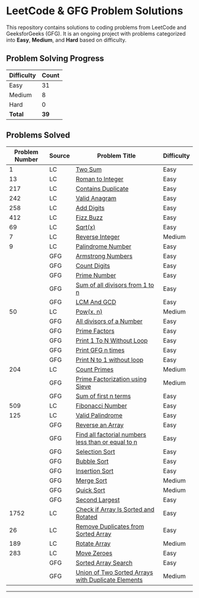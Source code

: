# LeetCode & GFG Problem Solutions

This repository contains solutions to coding problems from LeetCode and GeeksforGeeks (GFG). It is an ongoing project with problems categorized into **Easy**, **Medium**, and **Hard** based on difficulty.

## Problem Solving Progress

| Difficulty | Count |
|------------|-------|
| Easy       | 31    |
| Medium     | 8     |
| Hard       | 0     |
| **Total**  | **39**    |

## Problems Solved

| Problem Number | Source | Problem Title | Difficulty |
|----------------|----------------|---------------|------------|
| 1              | LC | [Two Sum](https://leetcode.com/problems/two-sum) | Easy       |
| 13              | LC | [Roman to Integer](https://leetcode.com/problems/roman-to-integer/) | Easy     |
| 217            | LC | [Contains Duplicate](https://leetcode.com/problems/contains-duplicate/)           | Easy        |
| 242 | LC | [Valid Anagram](https://leetcode.com/problems/valid-anagram/) | Easy |
| 258 | LC | [Add Digits](https://leetcode.com/problems/add-digits/) | Easy |
| 412 | LC | [Fizz Buzz](https://leetcode.com/problems/fizz-buzz/) | Easy |
| 69 | LC | [Sqrt(x)](https://leetcode.com/problems/sqrtx/) | Easy |
| 7 | LC | [Reverse Integer](https://leetcode.com/problems/reverse-integer/) | Medium |
| 9 | LC | [Palindrome Number](https://leetcode.com/problems/palindrome-number/) | Easy |
| | GFG | [Armstrong Numbers](https://www.geeksforgeeks.org/problems/armstrong-numbers2727/1) | Easy |
| | GFG | [Count Digits](https://www.geeksforgeeks.org/problems/count-digits5716/0) | Easy |
| | GFG | [Prime Number](https://www.geeksforgeeks.org/problems/prime-number2314/1) | Easy |
| | GFG | [Sum of all divisors from 1 to n](https://www.geeksforgeeks.org/problems/sum-of-all-divisors-from-1-to-n4738/1) | Easy | 
| | GFG | [LCM And GCD](https://www.geeksforgeeks.org/problems/lcm-and-gcd4516/1) | Easy |
| 50 | LC | [Pow(x, n)](https://leetcode.com/problems/powx-n/) | Medium |
| | GFG | [All divisors of a Number](https://www.geeksforgeeks.org/problems/all-divisors-of-a-number/1?utm_source=youtube&amp%3Butm_medium=collab_striver_ytdescription&amp%3Butm_campaign=all-divisors-of-a-number) | Easy |
| | GFG | [Prime Factors](https://www.geeksforgeeks.org/problems/prime-factors5052/1?utm_source=youtube&utm_medium=collab_striver_ytdescription&utm_campaign=Prime-Factors) | Easy |
| | GFG | [Print 1 To N Without Loop](https://www.geeksforgeeks.org/problems/print-1-to-n-without-using-loops-1587115620/1?utm_source=youtube&utm_medium=collab_striver_ytdescription&utm_campaign=print-1-to-n-without-using-loops) | Easy |
| | GFG | [Print GFG n times](https://www.geeksforgeeks.org/problems/print-gfg-n-times/1?utm_source=youtube&utm_medium=collab_striver_ytdescription&utm_campaign=print-gfg-n-times) | Easy |
| | GFG | [Print N to 1 without loop](https://www.geeksforgeeks.org/problems/print-n-to-1-without-loop/1?utm_source=youtube&utm_medium=collab_striver_ytdescription&utm_campaign=print-n-to-1-without-loop) | Easy |
| 204 | LC | [Count Primes](https://leetcode.com/problems/count-primes/) | Medium |
| | GFG | [Prime Factorization using Sieve](https://www.geeksforgeeks.org/problems/prime-factorization-using-sieve/1?utm_source=youtube&utm_medium=collab_striver_ytdescription&utm_campaign=prime-factorization-using-sieve) | Medium |
| | GFG | [Sum of first n terms](https://www.geeksforgeeks.org/problems/sum-of-first-n-terms5843/1) | Easy |
| 509 | LC | [Fibonacci Number](https://leetcode.com/problems/fibonacci-number/) | Easy |
| 125 | LC | [Valid Palindrome](https://leetcode.com/problems/valid-palindrome/description/) | Easy |
| | GFG | [Reverse an Array](https://www.geeksforgeeks.org/problems/reverse-an-array/0) | Easy |
| | GFG | [Find all factorial numbers less than or equal to n](https://www.geeksforgeeks.org/problems/find-all-factorial-numbers-less-than-or-equal-to-n3548/0?problemType=functional&difficulty%255B%255D=-1&page=1&query=problemTypefunctionaldifficulty%255B%255D-1page1) | Easy |
| | GFG | [Selection Sort](https://www.geeksforgeeks.org/problems/selection-sort/1?utm_source=youtube&utm_medium=collab_striver_ytdescription&utm_campaign=selection-sort) | Easy |
| | GFG | [Bubble Sort](https://www.geeksforgeeks.org/problems/bubble-sort/1?utm_source=youtube&utm_medium=collab_striver_ytdescription&utm_campaign=bubble-sort) | Easy |
| | GFG | [Insertion Sort](https://www.geeksforgeeks.org/problems/insertion-sort/0?category%5B%5D=Algorithms&page=1&query=category%5B%5DAlgorithmspage1&utm_source=youtube&utm_medium=collab_striver_ytdescription&utm_campaign=insertion-sort) | Easy |
| | GFG | [Merge Sort](https://www.geeksforgeeks.org/problems/merge-sort/1?utm_source=youtube&utm_medium=collab_striver_ytdescription&utm_campaign=merge-sort) | Medium |
| | GFG | [Quick Sort](https://www.geeksforgeeks.org/problems/quick-sort/1?utm_source=youtube&utm_medium=collab_striver_ytdescription&utm_campaign=quick-sort) | Medium |
| | GFG | [Second Largest](https://www.geeksforgeeks.org/problems/second-largest3735/1?utm_source=youtube&utm_medium=collab_striver_ytdescription&utm_campaign=second-largest) | Easy |
| 1752 | LC | [Check if Array Is Sorted and Rotated](https://leetcode.com/problems/check-if-array-is-sorted-and-rotated/) | Easy |
| 26 | LC | [Remove Duplicates from Sorted Array](https://leetcode.com/problems/remove-duplicates-from-sorted-array/) | Easy |
| 189 | LC | [Rotate Array](https://leetcode.com/problems/rotate-array/) | Medium |
| 283 | LC | [Move Zeroes](https://leetcode.com/problems/move-zeroes/) | Easy |
| | GFG | [Sorted Array Search](https://www.geeksforgeeks.org/problems/who-will-win-1587115621/1?utm_source=youtube&utm_medium=collab_striver_ytdescription&utm_campaign=who-will-win) | Easy |
| | GFG | [Union of Two Sorted Arrays with Duplicate Elements](https://www.geeksforgeeks.org/problems/union-of-two-sorted-arrays-1587115621/1?utm_source=youtube&utm_medium=collab_striver_ytdescription&utm_campaign=union-of-two-sorted-arrays) | Medium |


---


